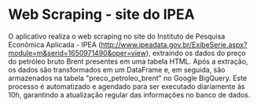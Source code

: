 # Web Scraping - site do IPEA

O aplicativo realiza o web scraping no site do Instituto de Pesquisa Econômica Aplicada - IPEA (http://www.ipeadata.gov.br/ExibeSerie.aspx?module=m&serid=1650971490&oper=view), extraindo os dados do preço do petróleo bruto Brent presentes em uma tabela HTML. Após a extração, os dados são transformados em um DataFrame e, em seguida, são armazenados na tabela "preco_petroleo_brent" no Google BigQuery. Este processo é automatizado e agendado para ser executado diariamente às 10h, garantindo a atualização regular das informações no banco de dados.

